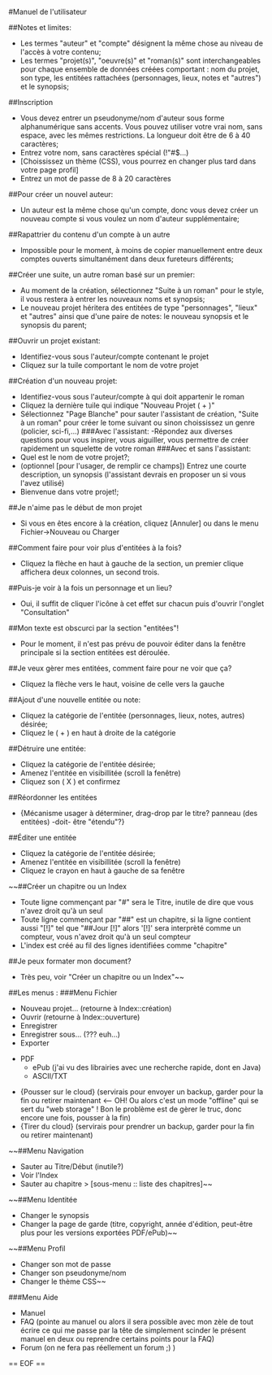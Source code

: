 #Manuel de l'utilisateur

##Notes et limites:
- Les termes "auteur" et "compte" désignent la même chose au niveau de l'accès à votre contenu;
- Les termes "projet(s)", "oeuvre(s)" et "roman(s)" sont interchangeables pour chaque ensemble de données créées comportant : nom du projet, son type, les entitées rattachées (personnages, lieux, notes et "autres") et le synopsis;

##Inscription
- Vous devez entrer un pseudonyme/nom d'auteur sous forme alphanumérique sans accents. Vous pouvez utiliser votre vrai nom, sans espace, avec les mêmes restrictions. La longueur doit être de 6 à 40 caractères;
- Entrez votre nom, sans caractères spécial (!"#$...)
- [Choississez un thème (CSS), vous pourrez en changer plus tard dans votre page profil]
- Entrez un mot de passe de 8 à 20 caractères

##Pour créer un nouvel auteur:
- Un auteur est la même chose qu'un compte, donc vous devez créer un nouveau compte si vous voulez un nom d'auteur supplémentaire;

##Rapattrier du contenu d'un compte à un autre
- Impossible pour le moment, à moins de copier manuellement entre deux comptes ouverts simultanément dans deux fureteurs différents;

##Créer une suite, un autre roman basé sur un premier:
- Au moment de la création, sélectionnez "Suite à un roman" pour le style, il vous restera à entrer les nouveaux noms et synopsis;
- Le nouveau projet héritera des entitées de type "personnages", "lieux" et "autres" ainsi que d'une paire de notes: le nouveau synopsis et le synopsis du parent;

##Ouvrir un projet existant:
- Identifiez-vous sous l'auteur/compte contenant le projet
- Cliquez sur la tuile comportant le nom de votre projet

##Création d'un nouveau projet:
- Identifiez-vous sous l'auteur/compte à qui doit appartenir le roman
- Cliquez la dernière tuile qui indique "Nouveau Projet ( + )"
- Sélectionnez "Page Blanche" pour sauter l'assistant de création, "Suite à un roman" pour créer le tome suivant ou sinon choississez un genre (policier, sci-fi,...)
###Avec l'assistant:
-Répondez aux diverses questions pour vous inspirer, vous aiguiller, vous permettre de créer rapidement un squelette de votre roman
###Avec et sans l'assistant:
- Quel est le nom de votre projet?;
- (optionnel [pour l'usager, de remplir ce champs]) Entrez une courte description, un synopsis (l'assistant devrais en proposer un si vous l'avez utilisé)
- Bienvenue dans votre projet!;

##Je n'aime pas le début de mon projet
- Si vous en êtes encore à la création, cliquez [Annuler] ou dans le menu Fichier->Nouveau ou Charger

##Comment faire pour voir plus d'entitées à la fois?
- Cliquez la flèche en haut à gauche de la section, un premier clique affichera deux colonnes, un second trois.

##Puis-je voir à la fois un personnage et un lieu?
- Oui, il suffit de cliquer l'icône à cet effet sur chacun puis d'ouvrir l'onglet "Consultation"

##Mon texte est obscurci par la section "entitées"!
- Pour le moment, il n'est pas prévu de pouvoir éditer dans la fenêtre principale si la section entitées est déroulée.

##Je veux gèrer mes entitées, comment faire pour ne voir que ça?
- Cliquez la flèche vers le haut, voisine de celle vers la gauche

##Ajout d'une nouvelle entitée ou note:
- Cliquez la catégorie de l'entitée (personnages, lieux, notes, autres) désirée;
- Cliquez le ( + ) en haut à droite de la catégorie

##Détruire une entitée:
- Cliquez la catégorie de l'entitée désirée;
- Amenez l'entitée en visibillitée (scroll la fenêtre)
- Cliquez son ( X ) et confirmez

##Réordonner les entitées
- {Mécanisme usager à déterminer, drag-drop par le titre? panneau (des entitées) -doit- être "étendu"?}

##Éditer une entitée
- Cliquez la catégorie de l'entitée désirée;
- Amenez l'entitée en visibillitée (scroll la fenêtre)
- Cliquez le crayon en haut à gauche de sa fenêtre

~~##Créer un chapitre ou un Index
- Toute ligne commençant par "#" sera le Titre, inutile de dire que vous n'avez droit qu'à un seul
- Toute ligne commençant par "##" est un chapitre, si la ligne contient aussi "[!]" tel que "##Jour [!]" alors '[!]' sera interprèté comme un compteur, vous n'avez droit qu'à un seul compteur
- L'index est créé au fil des lignes identifiées comme "chapitre"

##Je peux formater mon document?
- Très peu, voir "Créer un chapitre ou un Index"~~

##Les menus :
###Menu Fichier
* Nouveau projet... (retourne à Index::création)
* Ouvrir (retourne à Index::ouverture)
* Enregistrer
* Enregistrer sous... (??? euh...)
* Exporter
 - PDF
	- ePub (j'ai vu des librairies avec une recherche rapide, dont en Java)
	- ASCII/TXT
* {Pousser sur le cloud} (servirais pour envoyer un backup, garder pour la fin ou retirer maintenant <-- OH! Ou alors c'est un mode "offline" qui se sert du "web storage" ! Bon le problème est de gèrer le truc, donc encore une fois, pousser à la fin)
* {Tirer du cloud} (servirais pour prendrer un backup, garder pour la fin ou retirer maintenant)

~~##Menu Navigation
* Sauter au Titre/Début (inutile?)
* Voir l'Index
* Sauter au chapitre > [sous-menu :: liste des chapitres]~~

~~##Menu Identitée
* Changer le synopsis
* Changer la page de garde (titre, copyright, année d'édition, peut-être plus pour les versions exportées PDF/ePub)~~

~~##Menu Profil
* Changer son mot de passe
* Changer son pseudonyme/nom
* Changer le thème CSS~~

###Menu Aide
* Manuel
* FAQ (pointe au manuel ou alors il sera possible avec mon zèle de tout écrire ce qui me passe par la tête de simplement scinder le présent manuel en deux ou reprendre certains points pour la FAQ)
* Forum (on ne fera pas réellement un forum ;) )

== EOF ==
